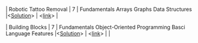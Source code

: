 | Robotic Tattoo Removal | 7 | Fundamentals Arrays Graphs Data Structures |<[Solution](#Robotic-Tattoo-Removal)> | <[link](https://www.codewars.com/kata/57658f3dedc6f7a751000e7b/train/javascript)> |

| Building Blocks | 7 | Fundamentals Object-Oriented Programming Basci Language Features |<[Solution](#Building-Blocks)> | <[link](https://www.codewars.com/kata/55b75fcf67e558d3750000a3)> |
| <title> | <kyu> | <Tags> |<[Solution](#challange-4)> | <[link](https://www.codewars.com/kata/title-case)> |
| <title> | <kyu> | <Tags> |<[Solution](#challange-4)> | <[link](https://www.codewars.com/kata/title-case)> |
| <title> | <kyu> | <Tags> |<[Solution](#challange-4)> | <[link](https://www.codewars.com/kata/title-case)> |
